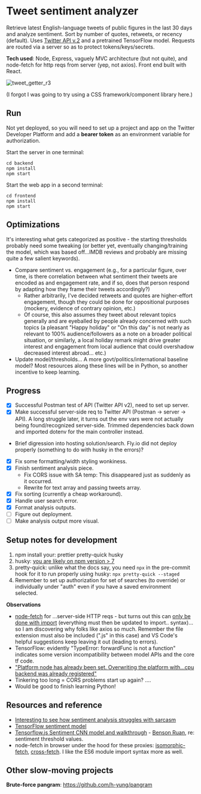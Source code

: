 # Tweet sentiment analyzer

Retrieve latest English-language tweets of public figures in the last 30 days and analyze sentiment. Sort by number of quotes, retweets, or recency (default). Uses [Twitter API v.2](https://developer.twitter.com/en/docs/twitter-api) and a pretrained TensorFlow model. Requests are routed via a server so as to protect tokens/keys/secrets.

**Tech used**: Node, Express, vaguely MVC architecture (but not quite), and node-fetch for http reqs from server (yep, not axios). Front end built with React.

![tweet_getter_r3](https://user-images.githubusercontent.com/102257735/193434514-e2dd5856-73b4-4196-a1ac-58da67ec120a.png)

(I forgot I was going to try using a CSS framework/component library here.)

## Run

Not yet deployed, so you will need to set up a project and app on the Twitter Developer Platform and add a **bearer token** as an environment variable for authorization.

Start the server in one terminal:

```
cd backend
npm install
npm start
```

Start the web app in a second terminal:

```
cd frontend
npm install
npm start
```

## Optimizations

It's interesting what gets categorized as positive - the starting thresholds probably need some tweaking (or better yet, eventually changing/training the model, which was based off...IMDB reviews and probably are missing quite a few salient keywords).

- Compare sentiment vs. engagement (e.g., for a particular figure, over time, is there correlation between what sentiment their tweets are encoded as and engagement rate, and if so, does that person respond by adapting how they frame their tweets accordingly?)
  - Rather arbitrarily, I've decided retweets and quotes are higher-effort engagement, though they could be done for oppositional purposes (mockery, evidence of contrary opinion, etc.)
  - Of course, this also assumes they tweet about relevant topics generally and are eyeballed by people already concerned with such topics (a pleasant "Happy holiday" or "On this day" is not nearly as relevant to 100% audience/followers as a note on a broader political situation, or similarly, a local holiday remark might drive greater interest and engagement from local audience that could overshadow decreased interest abroad... etc.)
- Update model/thresholds... A more govt/politics/international baseline model? Most resources along these lines will be in Python, so another incentive to keep learning.

## Progress

- [x] Successful Postman test of API (Twitter API v2), need to set up server.
- [x] Make successful server-side req to Twitter API (Postman -> server -> API). A long struggle later, it turns out the env vars were not actually being found/recognized server-side. Trimmed dependencies back down and imported dotenv for the main controller instead.
- Brief digression into hosting solution/search. Fly.io did not deploy properly (something to do with husky in the errors)?
- [x] Fix some formatting/width styling wonkiness.
- [x] Finish sentiment analysis piece.
  - Fix CORS issue with SA temp: This disappeared just as suddenly as it occurred.
  - Rewrite for text array and passing tweets array.
- [x] Fix sorting (currently a cheap workaround). 
- [x] Handle user search error. 
- [x] Format analysis outputs.
- [ ] Figure out deployment.
- [ ] Make analysis output more visual.

## Setup notes for development

1. npm install your: prettier pretty-quick husky
2. husky: [you are likely on npm version > 7](https://dev.to/maithanhdanh/configuration-for-husky-pre-commit-1fo5)
3. pretty-quick: unlike what the docs say, you need `npx` in the pre-commit hook for it to run properly using husky: `npx pretty-quick --staged`
4. Remember to set up authorization for set of searches (to override) or individually under "auth" even if you have a saved environment selected.

**Observations**

- [node-fetch](https://github.com/node-fetch/node-fetch/tree/2.x#readme) for ...server-side HTTP reqs - but turns out this can [only be done with import](https://stackoverflow.com/questions/69081410/error-err-require-esm-require-of-es-module-not-supported) (everything must then be updated to import.. syntax)... so I am discovering why folks like axios so much. Remember the file extension must also be included (".js" in this case) and VS Code's helpful suggestions keep leaving it out (leading to errors).
- TensorFlow: evidently "TypeError: forwardFunc is not a function" indicates some version incompatibility between model APIs and the core tf code.
- ["Platform node has already been set. Overwriting the platform with…cpu backend was already registered"](https://discuss.tensorflow.org/t/platform-node-has-already-been-set-overwriting-the-platform-with-cpu-backend-was-already-registered/4978)
- Tinkering too long = CORS problems start up again? ....
- Would be good to finish learning Python!

## Resources and reference

- [Interesting to see how sentiment analysis struggles with sarcasm](https://www.csc2.ncsu.edu/faculty/healey/tweet_viz/)
- [TensorFlow sentiment model](https://github.com/tensorflow/tfjs-examples/tree/master/sentiment)
- [Tensorflow.js Sentiment CNN model and walkthrough](https://towardsdatascience.com/twitter-sentiment-analysis-with-node-js-ae1ed8dd8fa7) - [Benson Ruan](https://github.com/bensonruan/), re: sentiment threshold values.
- node-fetch in browser under the hood for these proxies: [isomorphic-fetch](https://www.npmjs.com/package/isomorphic-fetch), [cross-fetch](https://github.com/lquixada/cross-fetch#why-not-isomorphic-fetch). I like the ES6 module import syntax more as well.

## Other slow-moving projects

**Brute-force pangram**: https://github.com/h-yung/pangram
